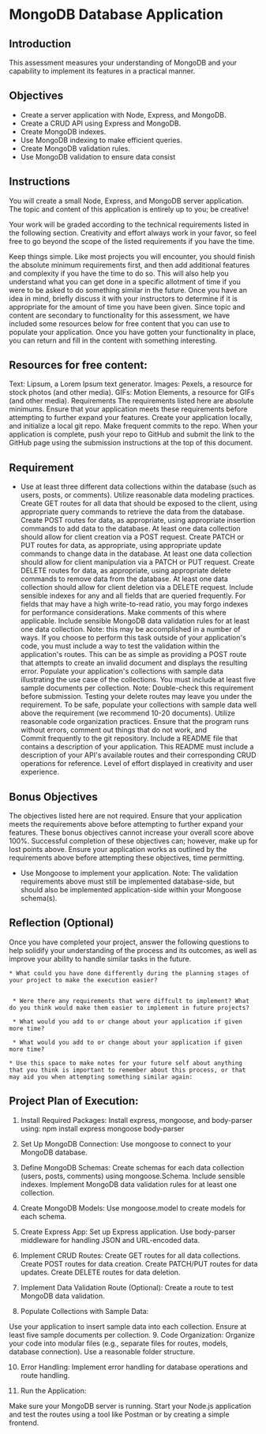 # MongoDB Database Application

## Introduction

This assessment measures your understanding of MongoDB and your capability to implement its features in a practical manner.

## Objectives

* Create a server application with Node, Express, and MongoDB.
* Create a CRUD API using Express and MongoDB.
* Create MongoDB indexes.
* Use MongoDB indexing to make efficient queries.
* Create MongoDB validation rules.
* Use MongoDB validation to ensure data consist

## Instructions

You will create a small Node, Express, and MongoDB server application. The topic and content of this application is entirely up to you; be creative!

Your work will be graded according to the technical requirements listed in the following section. Creativity and effort always work in your favor, so feel free to go beyond the scope of the listed requirements if you have the time.

Keep things simple. Like most projects you will encounter, you should finish the absolute minimum requirements first, and then add additional features and complexity if you have the time to do so. This will also help you understand what you can get done in a specific allotment of time if you were to be asked to do something similar in the future.
Once you have an idea in mind, briefly discuss it with your instructors to determine if it is appropriate for the amount of time you have been given.
Since topic and content are secondary to functionality for this assessment, we have included some resources below for free content that you can use to populate your application. Once you have gotten your functionality in place, you can return and fill in the content with something interesting.

## Resources for free content:

Text: Lipsum, a Lorem Ipsum text generator.
Images: Pexels, a resource for stock photos (and other media). GIFs: Motion Elements, a resource for GIFs (and other media).
Requirements
The requirements listed here are absolute minimums. Ensure that your application meets these requirements before attempting to further expand your features.
Create your application locally, and initialize a local git repo. Make frequent commits to the repo. When your application is complete, push your repo to GitHub and submit the link to the GitHub page using the submission instructions at the top of this document.
   
## Requirement

 * Use at least three different data collections within the database (such as users, posts, or comments).
Utilize reasonable data modeling practices.
Create GET routes for all data that should be exposed to the client, using appropriate query commands to retrieve the data from the database.
Create POST routes for data, as appropriate, using appropriate insertion commands to add data to the database. At least one data collection should allow for client creation via a POST request.
Create PATCH or PUT routes for data, as appropriate, using appropriate update commands to change data in the database. At least one data collection should allow for client manipulation via a PATCH or PUT request.
Create DELETE routes for data, as appropriate, using appropriate delete commands to remove data from the database. At least one data collection should allow for client deletion via a DELETE request.
Include sensible indexes for any and all fields that are queried frequently. For fields that may have a high write-to-read ratio, you may forgo indexes for performance considerations. Make comments of this where applicable.
Include sensible MongoDB data validation rules for at least one data collection.
Note: this may be accomplished in a number of ways. If you choose to perform this task outside of your application's code, you must include a way to test the validation within the application's routes. This can be as simple as providing a POST route that attempts to create an invalid document and displays the resulting error.
Populate your application's collections with sample data illustrating the use case of the collections. You must include at least five sample documents per collection.
Note: Double-check this requirement before submission. Testing your delete routes may leave you under the requirement. To be safe, populate your collections with sample data well above the requirement (we recommend 10-20 documents).
Utilize reasonable code organization practices.
Ensure that the program runs without errors, comment out things that do not work, and      
  Commit frequently to the git repository.
Include a README file that contains a description of your application.
This README must include a description of your API's available routes and their corresponding CRUD operations for reference.
Level of effort displayed in creativity and user experience.

## Bonus Objectives

The objectives listed here are not required. Ensure that your application meets the requirements above before attempting to further expand your features.
These bonus objectives cannot increase your overall score above 100%. Successful completion of these objectives can; however, make up for lost points above. Ensure your application works as outlined by the requirements above before attempting these objectives, time permitting.

* Use Mongoose to implement your application.
Note: The validation requirements above must still be implemented database-side, but should also be implemented application-side within your Mongoose schema(s).

## Reflection (Optional)

Once you have completed your project, answer the following questions to help solidify your understanding of the process and its outcomes, as well as improve your ability to handle similar tasks in the future.

    * What could you have done differently during the planning stages of your project to make the execution easier?       


     * Were there any requirements that were diffcult to implement? What do you think would make them easier to implement in future projects?

     * What would you add to or change about your application if given more time?

     * What would you add to or change about your application if given more time?

    * Use this space to make notes for your future self about anything that you think is important to remember about this process, or that may aid you when attempting something similar again:



  ## Project Plan of Execution:
1. Install Required Packages:
Install express, mongoose, and body-parser using:
npm install express mongoose body-parser

2. Set Up MongoDB Connection:
  Use mongoose to connect to your MongoDB database.

3. Define MongoDB Schemas:
  Create schemas for each data collection (users, posts, comments) using mongoose.Schema. Include sensible indexes.
  Implement MongoDB data validation rules for at least one collection.

4. Create MongoDB Models:
  Use mongoose.model to create models for each schema.

5. Create Express App:
  Set up Express application.
  Use body-parser middleware for handling JSON and URL-encoded data.

6. Implement CRUD Routes:
  Create GET routes for all data collections.
  Create POST routes for data creation.
  Create PATCH/PUT routes for data updates.
  Create DELETE routes for data deletion.

7. Implement Data Validation Route (Optional):
  Create a route to test MongoDB data validation.

8. Populate Collections with Sample Data:

  Use your application to insert sample data into each collection. Ensure at least five sample documents per collection.
9. Code Organization:
  Organize your code into modular files (e.g., separate files for routes, models, database connection).
  Use a reasonable folder structure.

10. Error Handling:
Implement error handling for database operations and route handling.

11. Run the Application:

  Make sure your MongoDB server is running.
  Start your Node.js application and test the routes using a tool like Postman or by creating a simple frontend.
